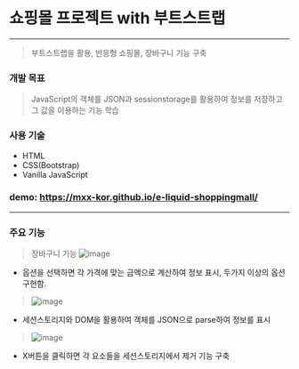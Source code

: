 # 쇼핑몰 프로젝트 with 부트스트랩

---

> 부트스트랩을 활용, 반응형 쇼핑몰, 장바구니 기능 구축

### 개발 목표

> JavaScript의 객체를 JSON과 sessionstorage를 활용하여 정보를 저장하고 그 값을 이용하는 기능 학습

### 사용 기술

- HTML
- CSS(Bootstrap)
- Vanilla JavaScript

### demo: https://mxx-kor.github.io/e-liquid-shoppingmall/

---

### 주요 기능

> 장바구니 기능
> ![image](https://user-images.githubusercontent.com/82329983/153624686-6aca66ba-6f75-49a1-aa84-8ef7e164b775.png)

- 옵션을 선택하면 각 가격에 맞는 금액으로 계산하여 정보 표시, 두가지 이상의 옵션 구현함.

> ![image](https://user-images.githubusercontent.com/82329983/153624997-d228118f-46cf-496b-be5d-4aa21a1966f0.png)

- 세션스토리지와 DOM을 활용하여 객체를 JSON으로 parse하여 정보를 표시

> ![image](https://user-images.githubusercontent.com/82329983/153625099-f6e9cd4b-65c8-4d5c-b387-16304bfd937c.png)

- X버튼을 클릭하면 각 요소들을 세션스토리지에서 제거 기능 구축
